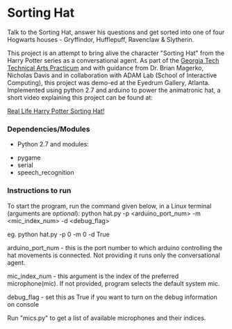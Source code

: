 # Sorting Hat

Talk to the Sorting Hat, answer his questions and get sorted into one of four Hogwarts houses - Gryffindor, Hufflepuff, Ravenclaw & Slytherin.

This project is an attempt to bring alive the character "Sorting Hat" from the Harry Potter series as a conversational agent. As part of the [Georgia Tech Technical Arts Practicum](https://dilac.iac.gatech.edu/node/27) and with guidance from Dr. Brian Magerko, Nicholas Davis and in collaboration with ADAM Lab (School of Interactive Computing), this project was demo-ed at the Eyedrum Gallery, Atlanta.
Implemented using python 2.7 and arduino to power the animatronic hat, a short video explaining this project can be found at: 

[Real Life Harry Potter Sorting Hat!](https://www.youtube.com/watch?v=wnRXR0BdQ-g)

### Dependencies/Modules
* Python 2.7 and modules:
- pygame
- serial
- speech_recognition

### Instructions to run

To start the program, run the command given below, in a Linux terminal (arguments are _optional_):
    python hat.py -p <arduino_port_num> -m <mic_index_num> -d <debug_flag>

eg. python hat.py -p 0 -m 0 -d True

arduino_port_num - this is the port number to which arduino controlling the hat movements is connected.
Not providing it runs only the conversational agent.

mic_index_num - this argument is the index of the preferred microphone(mic).
If not provided, program selects the default system mic.

debug_flag - set this as True if you want to turn on the debug information on console

Run "mics.py" to get a list of available microphones and their indices.